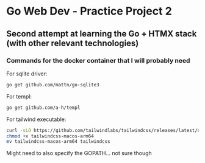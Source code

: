 # Go Web Dev - Practice Project 2

## Second attempt at learning the Go + HTMX stack (with other relevant technologies)

### Commands for the docker container that I will probably need

For sqlite driver:

```bash
go get github.com/mattn/go-sqlite3
```

For templ:

```bash
go get github.com/a-h/templ
```

For tailwind executable:

```bash
curl -sLO https://github.com/tailwindlabs/tailwindcss/releases/latest/download/tailwindcss-macos-arm64
chmod +x tailwindcss-macos-arm64
mv tailwindcss-macos-arm64 tailwindcss
```

Might need to also specify the GOPATH... not sure though
